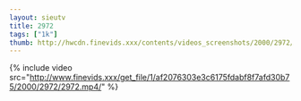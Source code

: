 ```yaml
--- 
layout: sieutv
title: 2972
tags: ["1k"]
thumb: http://hwcdn.finevids.xxx/contents/videos_screenshots/2000/2972/preview.mp4.jpg
---
```

{% include video src="http://www.finevids.xxx/get_file/1/af2076303e3c6175fdabf8f7afd30b75/2000/2972/2972.mp4/" %} 
